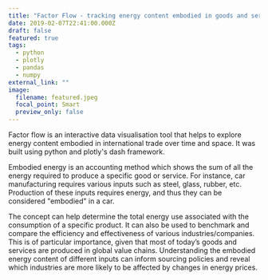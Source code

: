 ```yaml
---
title: "Factor Flow - tracking energy content embodied in goods and services "
date: 2019-02-07T22:41:00.000Z
draft: false
featured: true
tags:
  - python
  - plotly
  - pandas
  - numpy
external_link: ""
image:
  filename: featured.jpeg
  focal_point: Smart
  preview_only: false
---
```

Factor flow is an interactive data visualisation tool that helps to explore energy content embodied in international trade over time and space. It was built using python and plotly's dash framework.

Embodied energy is an accounting method which shows the sum of all the energy required to produce a specific good or service. For instance, car manufacturing requires various inputs such as steel, glass, rubber, etc. Production of these inputs requires energy, and thus they can be considered "embodied" in a car. 

The concept can help determine the total energy use associated with the consumption of a specific product. It can also be used to benchmark and compare the efficiency and effectiveness of various industries/companies. This is of particular importance, given that most of today’s goods and services are produced in global value chains. Understanding the embodied energy content of different inputs can inform sourcing policies and reveal which industries are more likely to be affected by changes in energy prices.